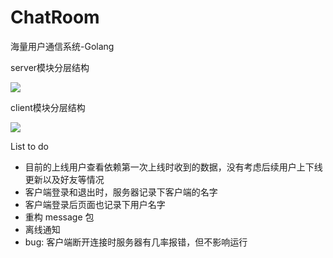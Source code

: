 # ChatRoom
海量用户通信系统-Golang

server模块分层结构

![](https://s3.bmp.ovh/imgs/2023/06/12/45e7d18bb5511ba3.png)

client模块分层结构

![](https://s3.bmp.ovh/imgs/2023/06/12/fe90f1182b906b51.png)



List to do

- 目前的上线用户查看依赖第一次上线时收到的数据，没有考虑后续用户上下线更新以及好友等情况
- 客户端登录和退出时，服务器记录下客户端的名字
- 客户端登录后页面也记录下用户名字
- 重构 message 包
- 离线通知
- bug: 客户端断开连接时服务器有几率报错，但不影响运行